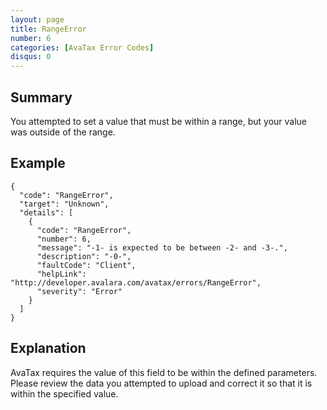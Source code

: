 ```yaml
---
layout: page
title: RangeError
number: 6
categories: [AvaTax Error Codes]
disqus: 0
---
```


## Summary

You attempted to set a value that must be within a range, but your value was outside of the range.

## Example

    {
      "code": "RangeError",
      "target": "Unknown",
      "details": [
        {
          "code": "RangeError",
          "number": 6,
          "message": "-1- is expected to be between -2- and -3-.",
          "description": "-0-",
          "faultCode": "Client",
          "helpLink": "http://developer.avalara.com/avatax/errors/RangeError",
          "severity": "Error"
        }
      ]
    }

## Explanation

AvaTax requires the value of this field to be within the defined parameters.  Please review the data you attempted to upload and correct it so that it is within the specified value.
